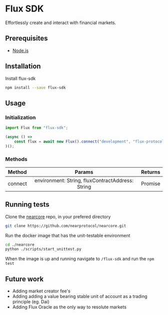 # Flux SDK
Effortlessly create and interact with financial markets.

## Prerequisites
* [Node.js](https://nodejs.org/en/)

## Installation
Install flux-sdk
```bash
npm install --save flux-sdk
```

## Usage

### Initialization

```js
import Flux from "flux-sdk";

(async () => 
	const flux = await new Flux().connect("development", "flux-protocol-staging");
)();
```

### Methods

| Method        | Params           | Returns  |
| ------------- |:-------------:| -----:|
| connect      | environment: String, fluxContractAddress: String  | Promise<FluxInstance> |


## Running tests

Clone the [nearcore](https://nodejs.org/en/) repo, in your prefered directory
```bash
git clone https://github.com/nearprotocol/nearcore.git
```

Run the docker image that has the unit-testable environment
```bash
cd ./nearcore
python ./scripts/start_unittest.py
```

When the image is up and running navigate to `/flux-sdk` and run the `npm test`


## Future work

* Adding market creator fee's
* Adding adding a value bearing stable unit of account as a trading principle (eg. Dai)
* Adding Flux Oracle as the only way to resolute markets
